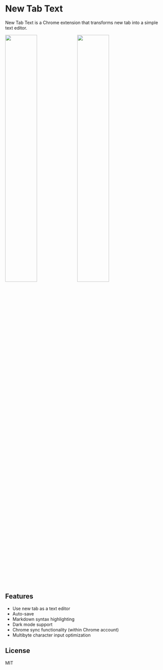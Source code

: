 # New Tab Text

New Tab Text is a Chrome extension that transforms new tab into a simple text editor.

<img src="https://github.com/user-attachments/assets/e1c45cd9-5950-4884-b74c-4a84816f261d" width="45%" />
<img src="https://github.com/user-attachments/assets/e07d2372-8756-49a4-a46d-52022f3a813c" width="45%" />

## Features

- Use new tab as a text editor
- Auto-save
- Markdown syntax highlighting
- Dark mode support
- Chrome sync functionality (within Chrome account)
- Multibyte character input optimization

## License

MIT
